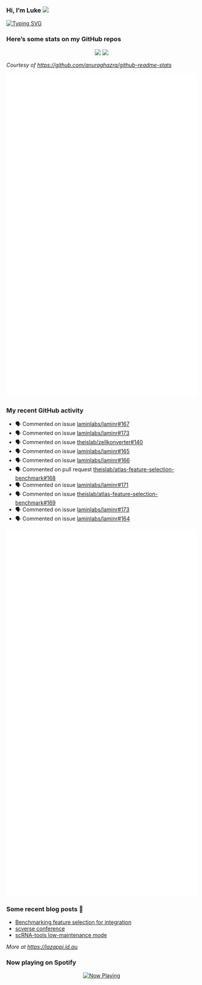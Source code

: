 
<!-- README.md is generated from README.Rmd. Please edit that file -->

### Hi, I’m Luke <img src="https://raw.githubusercontent.com/MartinHeinz/MartinHeinz/master/wave.gif" width="30px">

<!-- Customise this at https://readme-typing-svg.demolab.com -->

[![Typing
SVG](https://readme-typing-svg.demolab.com?font=Fira+Code&duration=3000&pause=200&color=9D24F7&center=true&random=true&width=435&lines=Data+scientist;Bioinformatician;Package+developer;Workflow+engineer)](https://git.io/typing-svg)

<!--
**lazappi/lazappi** is a ✨ _special_ ✨ repository because its `README.md` (this file) appears on your GitHub profile.
&#10;Here are some ideas to get you started:
&#10;- 🔭 I’m currently working on ...
- 🌱 I’m currently learning ...
- 👯 I’m looking to collaborate on ...
- 🤔 I’m looking for help with ...
- 💬 Ask me about ...
- 📫 How to reach me: ...
- 😄 Pronouns: ...
- ⚡ Fun fact: ...
-->

### Here’s some stats on my GitHub repos

<p align="center">
<img src="https://github-readme-stats.vercel.app/api?username=lazappi&count_private=true&show_icons=true&theme=buefy&hide_title=True">
<img src="https://github-readme-stats.vercel.app/api/top-langs/?username=lazappi&hide=html&theme=buefy&layout=compact">
</p>

*Courtesy of <https://github.com/anuraghazra/github-readme-stats>*

<p align="center" style="width:100%;">
<img src="https://github.com/lazappi/lazappi/raw/main/github-intro.svg">
</p>

### My recent GitHub activity

- 🗣 Commented on issue
  [laminlabs/laminr#167](https://github.com/laminlabs/laminr#167)
- 🗣 Commented on issue
  [laminlabs/laminr#173](https://github.com/laminlabs/laminr#173)
- 🗣 Commented on issue
  [theislab/zellkonverter#140](https://github.com/theislab/zellkonverter#140)
- 🗣 Commented on issue
  [laminlabs/laminr#165](https://github.com/laminlabs/laminr#165)
- 🗣 Commented on issue
  [laminlabs/laminr#166](https://github.com/laminlabs/laminr#166)
- 🗣 Commented on pull request
  [theislab/atlas-feature-selection-benchmark#168](https://github.com/theislab/atlas-feature-selection-benchmark#168)
- 🗣 Commented on issue
  [laminlabs/laminr#171](https://github.com/laminlabs/laminr#171)
- 🗣 Commented on issue
  [theislab/atlas-feature-selection-benchmark#169](https://github.com/theislab/atlas-feature-selection-benchmark#169)
- 🗣 Commented on issue
  [laminlabs/laminr#173](https://github.com/laminlabs/laminr#173)
- 🗣 Commented on issue
  [laminlabs/laminr#164](https://github.com/laminlabs/laminr#164)

<p align="center" style="width:100%;">
<img src="https://github.com/lazappi/lazappi/raw/main/github-status.svg">
</p>

### Some recent blog posts 📝

- [Benchmarking feature selection for
  integration](https://lazappi.id.au/posts/2025-03-15-feature-selection-benchmark/)
- [scverse
  conference](https://lazappi.id.au/posts/2024-09-15-scverse-conference/)
- [scRNA-tools low-maintenance
  mode](https://lazappi.id.au/posts/2024-03-04-scRNAtools-low-maintenance/)

*More at <https://lazappi.id.au>*

### Now playing on Spotify

<p align="center">
<a href="https://now-playing-profile.lazappi.vercel.app/now-playing?open">
<img src="https://now-playing-profile.lazappi.vercel.app/now-playing" width="256" height="64" alt="Now Playing">
</a>
</p>
